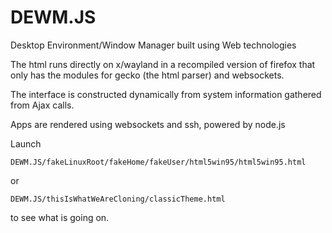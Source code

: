 # DEWM.JS
Desktop Environment/Window Manager built using Web technologies

The html runs directly on x/wayland in a recompiled version of firefox that only has the modules for gecko (the html parser) and websockets.

The interface is constructed dynamically from system information gathered from Ajax calls. 

Apps are rendered using websockets and ssh, powered by node.js



Launch 
```
DEWM.JS/fakeLinuxRoot/fakeHome/fakeUser/html5win95/html5win95.html
```

or 
```
DEWM.JS/thisIsWhatWeAreCloning/classicTheme.html
```

to see what is going on.
